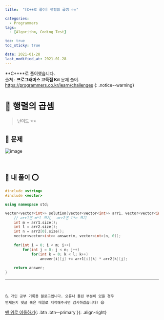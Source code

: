 ```yaml
---
title:  "[C++로 풀이] 행렬의 곱셈 ⭐⭐" 

categories:
  - Programmers
tags:
  - [Algorithm, Coding Test]

toc: true
toc_sticky: true

date: 2021-01-28
last_modified_at: 2021-01-28
---
```

**C++**로 풀이했습니다.  
출처 : **프로그래머스 고득점 Kit** 문제 풀이. <https://programmers.co.kr/learn/challenges>
{: .notice--warning}

# 📌 행렬의 곱셈

> 난이도 ⭐⭐

## 🚀 문제

![image](https://user-images.githubusercontent.com/42318591/106112603-ce582480-6190-11eb-9004-1af751f2a5da.png)


<br>

## 🚀 내 풀이 ⭕

```cpp
#include <string>
#include <vector>

using namespace std;

vector<vector<int>> solution(vector<vector<int>> arr1, vector<vector<int>> arr2) {
    // arr1은 m*l 크기,  arr2은 l*n 크기
    int m = arr1.size();
    int l = arr2.size();
    int n = arr2[0].size();
    vector<vector<int>> answer(m, vector<int>(n, 0));
    
    for(int i = 0; i < m; i++)
        for(int j = 0; j < n; j++)
            for(int k = 0; k < l; k++)
                answer[i][j] += arr1[i][k] * arr2[k][j];
    
    return answer;
}
```

***
<br>

    🌜 개인 공부 기록용 블로그입니다. 오류나 틀린 부분이 있을 경우 
    언제든지 댓글 혹은 메일로 지적해주시면 감사하겠습니다! 😄

[맨 위로 이동하기](#){: .btn .btn--primary }{: .align-right}